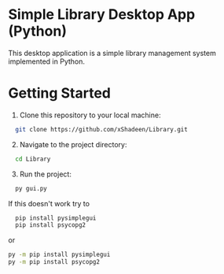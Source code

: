 # Simple Library Desktop App (Python)
This desktop application is a simple library management system implemented in Python.

# Getting Started
1. Clone this repository to your local machine:
```bash
  git clone https://github.com/xShadeen/Library.git
```
2. Navigate to the project directory:
```bash
  cd Library
```
3. Run the project:
```bash
  py gui.py
```
If this doesn't work try to
```bash
  pip install pysimplegui
  pip install psycopg2
```
or
  ```bash
  py -m pip install pysimplegui
  py -m pip install psycopg2
  ```
